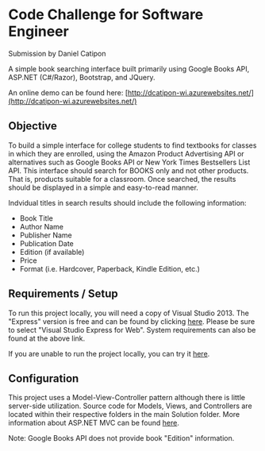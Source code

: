 Code Challenge for Software Engineer
======================================

Submission by Daniel Catipon

A simple book searching interface built primarily using Google Books API, ASP.NET (C#/Razor), Bootstrap, and JQuery.

An online demo can be found here: [http://dcatipon-wi.azurewebsites.net/](http://dcatipon-wi.azurewebsites.net/)

## Objective
To build a simple interface for college students to find textbooks for classes in which they are enrolled, using the Amazon Product Advertising API or alternatives such as Google Books API or New York Times Bestsellers List API. This interface should search for BOOKS only and not other products. That is, products suitable for a classroom.  Once searched, the results should be displayed in a simple and easy-to-read manner.

Indvidual titles in search results should include the following information:
- Book Title
- Author Name
- Publisher Name
- Publication Date
- Edition (if available)
- Price
- Format (i.e. Hardcover, Paperback, Kindle Edition, etc.)

## Requirements / Setup
To run this project locally, you will need a copy of Visual Studio 2013. The "Express" version is free and can be found by clicking [here](http://www.visualstudio.com/en-us/products/visual-studio-express-vs.aspx).  Please be sure to select "Visual Studio Express for Web".  System requirements can also be found at the above link.

If you are unable to run the project locally, you can try it [here](http://dcatipon-wi.azurewebsites.net/).

## Configuration
This project uses a Model-View-Controller pattern although there is little server-side utilization.  Source code for Models, Views, and Controllers are located within their respective folders in the main Solution folder.  More information about ASP.NET MVC can be found [here](http://www.asp.net/mvc).

Note: Google Books API does not provide book "Edition" information.
